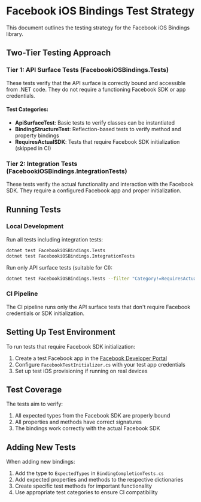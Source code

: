 # Facebook iOS Bindings Test Strategy

This document outlines the testing strategy for the Facebook iOS Bindings library.

## Two-Tier Testing Approach

### Tier 1: API Surface Tests (FacebookiOSBindings.Tests)
These tests verify that the API surface is correctly bound and accessible from .NET code. They do not require a functioning Facebook SDK or app credentials.

#### Test Categories:
- **ApiSurfaceTest**: Basic tests to verify classes can be instantiated
- **BindingStructureTest**: Reflection-based tests to verify method and property bindings
- **RequiresActualSDK**: Tests that require Facebook SDK initialization (skipped in CI)

### Tier 2: Integration Tests (FacebookiOSBindings.IntegrationTests)
These tests verify the actual functionality and interaction with the Facebook SDK. They require a configured Facebook app and proper initialization.

## Running Tests

### Local Development
Run all tests including integration tests:
```bash
dotnet test FacebookiOSBindings.Tests
dotnet test FacebookiOSBindings.IntegrationTests
```

Run only API surface tests (suitable for CI):
```bash
dotnet test FacebookiOSBindings.Tests --filter "Category!=RequiresActualSDK"
```

### CI Pipeline
The CI pipeline runs only the API surface tests that don't require Facebook credentials or SDK initialization.

## Setting Up Test Environment

To run tests that require Facebook SDK initialization:

1. Create a test Facebook app in the [Facebook Developer Portal](https://developers.facebook.com/)
2. Configure `FacebookTestInitializer.cs` with your test app credentials
3. Set up test iOS provisioning if running on real devices

## Test Coverage

The tests aim to verify:
1. All expected types from the Facebook SDK are properly bound
2. All properties and methods have correct signatures
3. The bindings work correctly with the actual Facebook SDK

## Adding New Tests

When adding new bindings:
1. Add the type to `ExpectedTypes` in `BindingCompletionTests.cs`
2. Add expected properties and methods to the respective dictionaries
3. Create specific test methods for important functionality
4. Use appropriate test categories to ensure CI compatibility
